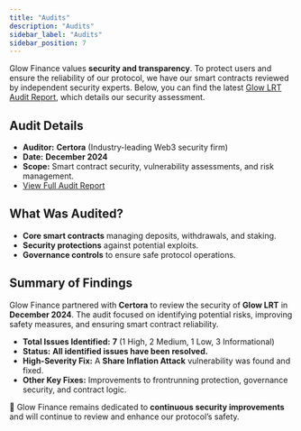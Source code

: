 ```yaml
---
title: "Audits"
description: "Audits"
sidebar_label: "Audits"
sidebar_position: 7
---
```


Glow Finance values **security and transparency**. To protect users and ensure the reliability of our protocol, we have our smart contracts reviewed by independent security experts. Below, you can find the latest [Glow LRT Audit Report](/files/Glow-v1-report.pdf), which details our security assessment. 

## Audit Details

- **Auditor:** **Certora** (Industry-leading Web3 security firm)  
- **Date:** **December 2024**  
- **Scope:** Smart contract security, vulnerability assessments, and risk management.
- [View Full Audit Report](/files/Glow-LRT-report.pdf)

## What Was Audited?

- **Core smart contracts** managing deposits, withdrawals, and staking.  
- **Security protections** against potential exploits.  
- **Governance controls** to ensure safe protocol operations.

## Summary of Findings

Glow Finance partnered with **Certora** to review the security of **Glow LRT** in **December 2024**. The audit focused on identifying potential risks, improving safety measures, and ensuring smart contract reliability.  

- **Total Issues Identified:** **7** (1 High, 2 Medium, 1 Low, 3 Informational)  
- **Status:** **All identified issues have been resolved.**  
- **High-Severity Fix:** A **Share Inflation Attack** vulnerability was found and fixed.  
- **Other Key Fixes:** Improvements to frontrunning protection, governance security, and contract logic.

📢 Glow Finance remains dedicated to **continuous security improvements** and will continue to review and enhance our protocol’s safety.
